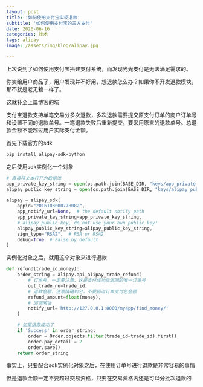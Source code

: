 ```yaml
---
layout: post
title: '如何使用支付宝实现退款'
subtitle: '如何使用支付宝的三方支付'
date: 2020-06-16
categories: 技术
tags: alipay
image: /assets/img/blog/alipay.jpg

---
```


上次说到了如何使用支付宝搭建支付系统，而发现光光支付是无法满足需求的。

你卖给用户商品了，用户发现并不好用，想退款怎么办？如果你不开发退款模块，那不就是老无赖一样了。

这就补全上篇博客的坑

支付宝退款支持单笔交易分多次退款，多次退款需要提交原支付订单的商户订单号和设置不同的退款单号。一笔退款失败后重新提交，要采用原来的退款单号。总退款金额不能超过用户实际支付金额。

首先下载官方的sdk

```powershell
pip install alipay-sdk-python
```

之后使用sdk实例化一个对象

```python
# 直接将文本打开为数据流
app_private_key_string = open(os.path.join(BASE_DIR, "keys/app_private_2048.txt")).read()
alipay_public_key_string = open(os.path.join(BASE_DIR, "keys/alipay_public_2048.txt")).read()

alipay = alipay_sdk(
    appid="2016103000778082",
    app_notify_url=None,  # the default notify path
    app_private_key_string=app_private_key_string,
    # alipay public key, do not use your own public key!
    alipay_public_key_string=alipay_public_key_string,
    sign_type="RSA2",  # RSA or RSA2
    debug=True  # False by default
)
```

实例化对象之后，就用这个对象来进行退款

```python
def refund(trade_id,money):
    order_string = alipay.api_alipay_trade_refund(
        # 订单号，一定要注意，这是支付成功后返回的唯一订单号
        out_trade_no=trade_id,
        # 退款金额，注意精确到分，不要超过订单支付总金额
        refund_amount=float(money),
        # 回调网址
        notify_url='http://127.0.0.1:8000/myapp/find_money/'
    )

    # 如果退款成功了
    if 'Success' in order_string:
        order = Order.objects.filter(trade_id=trade_id).first()
        order.pay_detail = 2
        order.save()
    return order_string
```

事实上，只要配合sdk实例化对象之后，在使用订单号进行退款是非常容易的事情

但是退款金额一定不要超过交易资格，只要在交易资格内还是可以分批次退款的